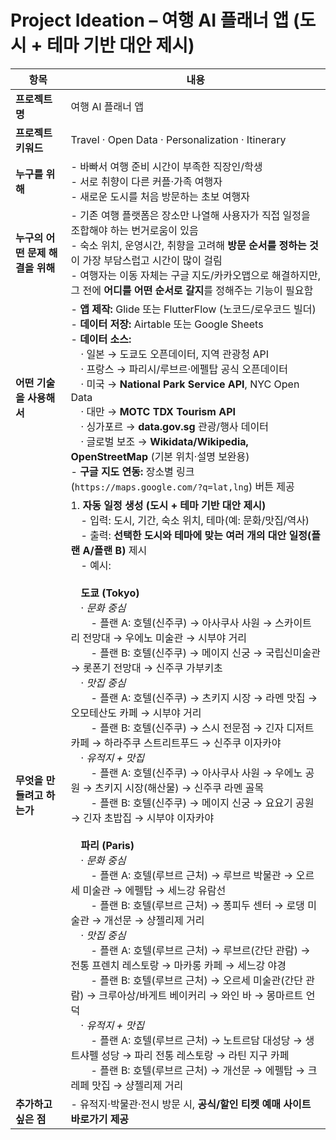 # Project Ideation – 여행 AI 플래너 앱 (도시 + 테마 기반 대안 제시)

| 항목 | 내용 |
|------|------|
| **프로젝트명** | 여행 AI 플래너 앱 |
| **프로젝트 키워드** | Travel · Open Data · Personalization · Itinerary |
| **누구를 위해** | - 바빠서 여행 준비 시간이 부족한 직장인/학생<br>- 서로 취향이 다른 커플·가족 여행자<br>- 새로운 도시를 처음 방문하는 초보 여행자 |
| **누구의 어떤 문제 해결을 위해** | - 기존 여행 플랫폼은 장소만 나열해 사용자가 직접 일정을 조합해야 하는 번거로움이 있음<br>- 숙소 위치, 운영시간, 취향을 고려해 **방문 순서를 정하는 것**이 가장 부담스럽고 시간이 많이 걸림<br>- 여행자는 이동 자체는 구글 지도/카카오맵으로 해결하지만, 그 전에 **어디를 어떤 순서로 갈지**를 정해주는 기능이 필요함 |
| **어떤 기술을 사용해서** | - **앱 제작:** Glide 또는 FlutterFlow (노코드/로우코드 빌더)<br>- **데이터 저장:** Airtable 또는 Google Sheets<br>- **데이터 소스:**<br> · 일본 → 도쿄도 오픈데이터, 지역 관광청 API<br> · 프랑스 → 파리시/루브르·에펠탑 공식 오픈데이터<br> · 미국 → **National Park Service API**, NYC Open Data<br> · 대만 → **MOTC TDX Tourism API**<br> · 싱가포르 → **data.gov.sg** 관광/행사 데이터<br> · 글로벌 보조 → **Wikidata/Wikipedia, OpenStreetMap** (기본 위치·설명 보완용)<br>- **구글 지도 연동:** 장소별 링크(`https://maps.google.com/?q=lat,lng`) 버튼 제공 |
| **무엇을 만들려고 하는가** | 1. **자동 일정 생성 (도시 + 테마 기반 대안 제시)**<br> - 입력: 도시, 기간, 숙소 위치, 테마(예: 문화/맛집/역사)<br> - 출력: **선택한 도시와 테마에 맞는 여러 개의 대안 일정(플랜 A/플랜 B)** 제시<br> - 예시:<br><br> **도쿄 (Tokyo)**<br> · *문화 중심*<br>  - 플랜 A: 호텔(신주쿠) → 아사쿠사 사원 → 스카이트리 전망대 → 우에노 미술관 → 시부야 거리<br>  - 플랜 B: 호텔(신주쿠) → 메이지 신궁 → 국립신미술관 → 롯폰기 전망대 → 신주쿠 가부키초<br> · *맛집 중심*<br>  - 플랜 A: 호텔(신주쿠) → 츠키지 시장 → 라멘 맛집 → 오모테산도 카페 → 시부야 거리<br>  - 플랜 B: 호텔(신주쿠) → 스시 전문점 → 긴자 디저트 카페 → 하라주쿠 스트리트푸드 → 신주쿠 이자카야<br> · *유적지 + 맛집*<br>  - 플랜 A: 호텔(신주쿠) → 아사쿠사 사원 → 우에노 공원 → 츠키지 시장(해산물) → 신주쿠 라멘 골목<br>  - 플랜 B: 호텔(신주쿠) → 메이지 신궁 → 요요기 공원 → 긴자 초밥집 → 시부야 이자카야<br><br> **파리 (Paris)**<br> · *문화 중심*<br>  - 플랜 A: 호텔(루브르 근처) → 루브르 박물관 → 오르세 미술관 → 에펠탑 → 세느강 유람선<br>  - 플랜 B: 호텔(루브르 근처) → 퐁피두 센터 → 로댕 미술관 → 개선문 → 샹젤리제 거리<br> · *맛집 중심*<br>  - 플랜 A: 호텔(루브르 근처) → 루브르(간단 관람) → 전통 프렌치 레스토랑 → 마카롱 카페 → 세느강 야경<br>  - 플랜 B: 호텔(루브르 근처) → 오르세 미술관(간단 관람) → 크루아상/바게트 베이커리 → 와인 바 → 몽마르트 언덕<br> · *유적지 + 맛집*<br>  - 플랜 A: 호텔(루브르 근처) → 노트르담 대성당 → 생트샤펠 성당 → 파리 전통 레스토랑 → 라틴 지구 카페<br>  - 플랜 B: 호텔(루브르 근처) → 개선문 → 에펠탑 → 크레페 맛집 → 샹젤리제 거리 |
| **추가하고 싶은 점** | - 유적지·박물관·전시 방문 시, **공식/할인 티켓 예매 사이트 바로가기 제공** |
